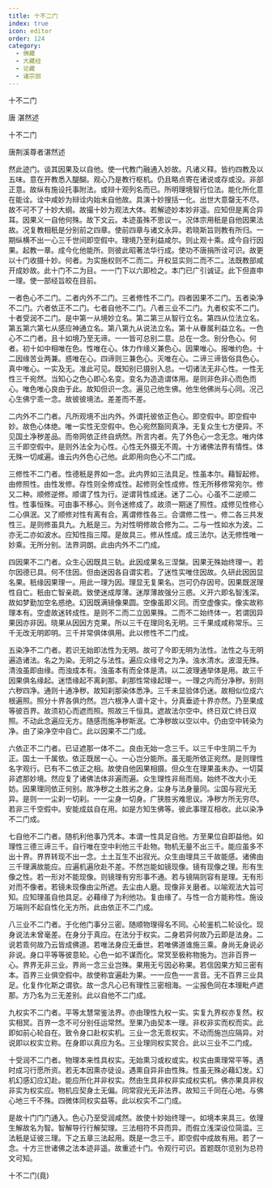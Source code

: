 ```yaml
---
title: 十不二门
index: true
icon: editor
order: 124
category:
  - 佛藏
  - 大藏经
  - 论藏
  - 诸宗部
---
```


  十不二门  

唐 湛然述  

十不二门  

唐荆溪尊者湛然述  

然此迹门。谈其因果及以自他。使一代教门融通入妙故。凡诸义释。皆约四教及以五味。意在开教悉入醍醐。观心乃是教行枢机。仍且略点寄在诸说或存或没。非部正意。故纵有施设托事附法。或辩十观列名而已。所明理境智行位法。能化所化意在能诠。诠中咸妙为辩诠内始末自他故。具演十妙搜括一化。出世大意罄无不尽。故不可不了十妙大纲。故撮十妙为观法大体。若解迹妙本妙非遥。应知但是离合异耳。因果义一自他何殊。故下文云。本迹虽殊不思议一。况体宗用秖是自他因果法故。况复教相秖是分别前之四章。使前四章与诸文永异。若晓斯旨则教有所归。一期纵横不出一心三千世间即空假中。理境乃至利益咸尔。则止观十乘。成今自行因果。起教一章。成今化他能所。则彼此昭著法华行成。使功不唐捐所诠可识。故更以十门收摄十妙。何者。为实施权则不二而二。开权显实则二而不二。法既教部咸开成妙故。此十门不二为目。一一门下以六即检之。本门已广引诚证。此下但直申一理。使一部经旨皎在目前。  

一者色心不二门。二者内外不二门。三者修性不二门。四者因果不二门。五者染净不二门。六者依正不二门。七者自他不二门。八者三业不二门。九者权实不二门。十者受润不二门。是中第一从境妙立名。第二第三从智行立名。第四从位法立名。第五第六第七从感应神通立名。第八第九从说法立名。第十从眷属利益立名。一色心不二门者。且十如境乃至无谛。一一皆可总别二意。总在一念。别分色心。何者。初十如中相唯在色。性唯在心。体力作缘义兼色心。因果唯心。报唯约色。十二因缘苦业两兼。惑唯在心。四谛则三兼色心。灭唯在心。二谛三谛皆俗具色心。真中唯心。一实及无。准此可见。既知别已摄别入总。一切诸法无非心性。一性无性三千宛然。当知心之色心即心名变。变名为造造谓体用。是则非色非心而色而心。唯色唯心良由于此。故知但识一念。遍见己他生佛。他生他佛尚与心同。况己心生佛宁乖一念。故彼彼境法。差差而不差。  

二内外不二门者。凡所观境不出内外。外谓托彼依正色心。即空假中。即空假中妙。故色心体绝。唯一实性无空假中。色心宛然豁同真净。无复众生七方便异。不见国土净秽差品。而帝网依正终自炳然。所言内者。先了外色心一念无念。唯内体三千即空假中。是则外法全为心性。心性无外摄无不周。十方诸佛法界有情性。体无殊一切咸遍。谁云内外色心己他。此即用向色心不二门成。  

三修性不二门者。性德秖是界如一念。此内界如三法具足。性虽本尔。藉智起修。由修照性。由性发修。存性则全修成性。起修则全性成修。性无所移修常宛尔。修又二种。顺修逆修。顺谓了性为行。逆谓背性成迷。迷了二心。心虽不二逆顺二性。性事恒殊。可由事不移心。则令迷修成了。故须一期迷了照性。成修见性修心二心俱泯。又了顺修对性有离有合。离谓修性各三。合谓修二性一。修二各三共发性三。是则修虽具九。九秖是三。为对性明修故合修为二。二与一性如水为波。二亦无二亦如波水。应知性指三障。是故具三。修从性成。成三法尔。达无修性唯一妙乘。无所分别。法界洞朗。此由内外不二门成。  

四因果不二门者。众生心因既具三轨。此因成果名三涅槃。因果无殊始终理一。若尔因德已具。何不住因。但由迷因各自谓实若。了迷性实唯住因故。久研此因因显名果。秖缘因果理一。用此一理为因。理显无复果名。岂可仍存因号。因果既泯理性自亡。秖由亡智亲疏。致使迷成厚薄。迷厚薄故强分三惑。义开六即名智浅深。故如梦勤加空名惑绝。幻因既满镜像果圆。空像虽即义同。而空虚像实。像实故称理本有。空虚故迷转成性。是则不二而二立因果殊。二而不二始终体一。若谓因异果因亦非因。晓果从因因方克果。所以三千在理同名无明。三千果成咸称常乐。三千无改无明即明。三千并常俱体俱用。此以修性不二门成。  

五染净不二门者。若识无始即法性为无明。故可了今即无明为法性。法性之与无明遍造诸法。名之为染。无明之与法性。遍应众缘号之为净。浊水清水。波湿无殊。清浊虽即由缘。而浊成本有。浊虽本有而全体是清。以二波理通举体是用。故三千因果俱名缘起。迷悟缘起不离刹那。刹那性常缘起理一。一理之内而分净秽。别则六秽四净。通则十通净秽。故知刹那染体悉净。三千未显验体仍迷。故相似位成六根遍照。照分十界各俱灼然。岂六根净人谓十定十。分真垂迹十界亦然。乃至果成等彼百界。故须初心而遮而照。照故三千恒具。遮故法尔空中。终日双亡终日双照。不动此念遍应无方。随感而施净秽斯泯。亡净秽故以空以中。仍由空中转染为净。由了染净空中自亡。此以因果不二门成。  

六依正不二门者。已证遮那一体不二。良由无始一念三千。以三千中生阴二千为正。国土一千属依。依正既居一心。一心岂分能所。虽无能所依正宛然。是则理性名字观行。已有不二依正之相。故使自他因果相摄。但众生在理果虽未办。一切莫非遮那妙境。然应复了诸佛法体非遍而遍。众生理性非局而局。始终不改大小无妨。因果理同依正何别。故净秽之土胜劣之身。尘身与法身量同。尘国与寂光无异。是则一一尘刹一切刹。一一尘身一切身。广狭胜劣难思议。净秽方所无穷尽。若非三千空假中。安能成兹自在用。如是方知生佛等。彼此事理互相收。此以染净不二门成。  

七自他不二门者。随机利他事乃凭本。本谓一性具足自他。方至果位自即益他。如理性三德三谛三千。自行唯在空中利他三千赴物。物机无量不出三千。能应虽多不出十界。界界转现不出一念。土土互生不出寂光。众生由理具三千故能感。诸佛由三千理满故能应。应遍机遍欣赴不差。不然岂能如镜现像。镜有现像之理。形有生像之性。若一形对不能现像。则镜理有穷形事不通。若与镜隔则容有是理。无有形对而不像者。若镜未现像由尘所遮。去尘由人磨。现像非关磨者。以喻观法大旨可知。应知理虽自他具足。必藉缘了为利他功。复由缘了。与性一合方能称性。施设万端则不起自性化无方所。此由依正不二门成。  

八三业不二门者。于化他门事分三密。随顺物理得名不同。心轮鉴机二轮设化。现身说法未曾毫差。在身分于真应。在法分于权实。二身若异何故乃云即是法身。二说若乖何故乃云皆成佛道。若唯法身应无垂世。若唯佛道谁施三乘。身尚无身说必非说。身口平等等彼意轮。心色一如不谋而化。常冥至极称物施为。岂非百界一心。界界无非三业。界尚一念三业岂殊。果用无亏因必称果。若信因果方知三密有本。百界三业俱空假中。故使称宜遍赴为果。一一应色一一言音。无不百界三业具足。化复作化斯之谓欤。故一念凡心已有理性三密相海。一尘报色同在本理毗卢遮那。方乃名为三无差别。此以自他不二门成。  

九权实不二门者。平等太慧常鉴法界。亦由理性九权一实。实复九界权亦复然。权实相冥。百界一念不可分别任运常然。至果乃由契本一理。非权非实而权而实。此即如前心轮自在。致令身口赴权实机。三业一念无乖权实。不动而施岂应隔异。对说即以权实立称。在身即以真应为名。三业理同权实冥合。此以三业不二门成。  

十受润不二门者。物理本来性具权实。无始熏习或权或实。权实由熏理常平等。遇时成习行愿所资。若无本因熏亦徒设。遇熏自异非由性殊。性虽无殊必藉幻发。幻机幻感幻应幻赴。能应所化并非权实。然由生具非权非实成权实机。佛亦果具非权非实为权实应。物机应契身土无偏。同常寂光无非法界。故知三千同在心地。与佛心地三千不殊。四微体同权实益等。此以权实不二门成。  

是故十门门门通入。色心乃至受润咸然。故使十妙始终理一。如境本来具三。依理生解故名为智。智解导行行解契理。三法相符不异而异。而假立浅深设位简滥。三法秖是证彼三理。下之五章三法起用。既是一念三千。即空假中成故有用。若了一念。十方三世诸佛之法本迹非遥。故重述十门。令观行可识。首题既尔览别为总符文可知。  

十不二门(竟)  
